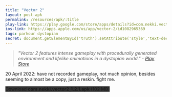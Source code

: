 ```yaml
---
title: "Vector 2"
layout: post-apk
permalink: /resources/apk/:title
play-link: https://play.google.com/store/apps/details?id=com.nekki.vector2
ios-link: https://apps.apple.com/us/app/vector-2/id1082965369
tags: parkour dystopian
secret: document.getElementById('truth').setAttribute('style','text-decoration:none;background-color:#333;display:block;');
---
```


> _"Vector 2 features intense gameplay with procedurally generated environment and lifelike animations in a dystopian world." - <a href="https://play.google.com/store/apps/details?id=com.nekki.vector2" target="_blank">Play Store</a>_

<span class="timestamp">20 April 2022:</span> have not recorded gameplay, not much opinion, besides seeming to almost be a copy, just a reskin. fight me.

<div class="text-center">
    <a class="btn btn-dark btn-block w-100" onclick='apk("com.nekki.vector2_1.2.1.apk")' style="text-decoration: none; background-color: #333;"> Download <b>com.nekki.vector2_1.2.1.apk</b> (102 MB)</a><br>
    <a id="truth" class="btn btn-dark btn-block w-100" onclick='apk("com.nekki.vector2.paid_1.2.0.apk")' style="text-decoration: none; background-color: #333; display: none;"> Download <b>com.nekki.vector2.paid_1.2.0.apk</b> (116 MB)</a>
</div>

